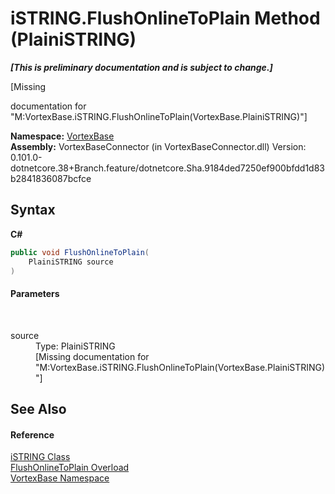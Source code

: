 # iSTRING.FlushOnlineToPlain Method (PlainiSTRING)
 _**\[This is preliminary documentation and is subject to change.\]**_

\[Missing <summary> documentation for "M:VortexBase.iSTRING.FlushOnlineToPlain(VortexBase.PlainiSTRING)"\]

**Namespace:**&nbsp;<a href="N_VortexBase.md">VortexBase</a><br />**Assembly:**&nbsp;VortexBaseConnector (in VortexBaseConnector.dll) Version: 0.101.0-dotnetcore.38+Branch.feature/dotnetcore.Sha.9184ded7250ef900bfdd1d83b2841836087bcfce

## Syntax

**C#**<br />
``` C#
public void FlushOnlineToPlain(
	PlainiSTRING source
)
```


#### Parameters
&nbsp;<dl><dt>source</dt><dd>Type: PlainiSTRING<br />\[Missing <param name="source"/> documentation for "M:VortexBase.iSTRING.FlushOnlineToPlain(VortexBase.PlainiSTRING)"\]</dd></dl>

## See Also


#### Reference
<a href="T_VortexBase_iSTRING.md">iSTRING Class</a><br /><a href="Overload_VortexBase_iSTRING_FlushOnlineToPlain.md">FlushOnlineToPlain Overload</a><br /><a href="N_VortexBase.md">VortexBase Namespace</a><br />